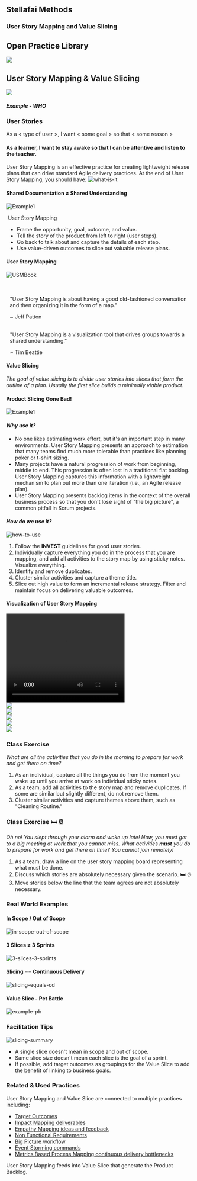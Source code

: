 <!-- .slide: data-background-image="images/title-slide-background.png" -->
## Stellafai Methods <!-- {.element: class="course-title"} -->
### User Story Mapping and Value Slicing <!-- {.element: class="title-color"} -->




<!-- .slide: data-background-size="stretch" data-background-image="images/opl-logo.png", class="white-style" -->
<div class="r-stack">
<div class="fragment fade-out" data-fragment-index="0" >
  <h2>Open Practice Library</h2>
  <img src="images/opl-complete.png">
</div>
<div class="fragment current-visible" data-fragment-index="0" >
  <h2>User Story Mapping & Value Slicing</h2>
  <a target="_blank" href="https://openpracticelibrary.com/practice/impact-mapping/">
  <img src="images/opl-options.png">
  </a>
</div>
</div>



##### Example - WHO<!-- .element: class="title-bottom-left" -->
<!-- .slide: data-background-size="contain" data-background-image="images/user-story-mapping-and-value-slicing/example-who.png", class="white-style" -->



### User Stories
As a < type of user >, I want < some goal > so that < some reason >
#### As a learner, I want to stay awake so that I can be attentive and listen to the teacher.

User Story Mapping is an effective practice for creating lightweight release plans that can drive standard Agile delivery practices. At the end of User Story Mapping, you should have:
![what-is-it](images/user-story-mapping-and-value-slicing/what-is-user-story.png)<!-- .element: class="image-no-shadow image-full-width" -->



#### Shared Documentation &#8800; Shared Understanding
<div class="container">
<div class="col" data-markdown>

![Example1](images/user-story-mapping-and-value-slicing/glad-we-all-agree.png)<!-- {.element: class="" style="border:none; box-shadow:none; max-width:100%; float:left;" } -->

</div>
<div class="col" style="padding-left: 5px" data-markdown>

User Story Mapping

* Frame the opportunity, goal, outcome, and value.
* Tell the story of the product from left to right (user steps).
* Go back to talk about and capture the details of each step.
* Use value-driven outcomes to slice out valuable release plans.

</div>
</div>




#### User Story Mapping
<div class="container">
<div class="col" data-markdown>

![USMBook](images/user-story-mapping-and-value-slicing/book-user-story-map.png)<!-- {.element: class="" style="border:none; box-shadow:none; max-width:80%; float:left;" } -->

</div>
<div class="col" style="padding-left: 10px" data-markdown>
</br>
</br>
"User Story Mapping is about having a good old-fashioned conversation and then organizing it in the form of a map."

~ Jeff Patton

</br>
"User Story Mapping is a visualization tool that drives groups towards a shared understanding."

~ Tim Beattie
</div>
</div>



#### Value Slicing
_The goal of value slicing is to divide user stories into slices that form the outline of a plan. Usually the first slice builds a minimally viable product._



#### Product Slicing Gone Bad!
![Example1](images/user-story-mapping-and-value-slicing/slicing-gone-wrong.jpg)



#### _Why use it?_
* No one likes estimating work effort, but it's an important step in many environments. User Story Mapping presents an approach to estimation that many teams find much more tolerable than practices like planning poker or t-shirt sizing.
* Many projects have a natural progression of work from beginning, middle to end. This progression is often lost in a traditional flat backlog. User Story Mapping captures this information with a lightweight mechanism to plan out more than one iteration (i.e., an Agile release plan).
* User Story Mapping presents backlog items in the context of the overall business process so that you don't lose sight of "the big picture", a common pitfall in Scrum projects.




#### _How do we use it?_
![how-to-use](images/user-story-mapping-and-value-slicing/how-to-use.png)<!-- {.element: class="" style="border:none; box-shadow:none; max-width:30%; float:right;" } -->
1) Follow the **INVEST** guidelines for good user stories.
2) Individually capture everything you do in the process that you are mapping,  and add all activities to the story map by using sticky notes. Visualize everything.
3) Identify and remove duplicates.
4) Cluster similar activities and capture a theme title.
5) Slice out high value to form an incremental release strategy. Filter and maintain focus on delivering valuable outcomes.



####  Visualization of User Story Mapping
<video width="320" height="240" controls>
  <source src="images/user-story-mapping-and-value-slicing/value_slicing.mp4" type="video/mp4">
</video>



<div class="r-stack">
  <div class="fragment fade-out" data-fragment-index="0" > 
    <img class=" image-no-shadow image-full-width" src="images/user-story-mapping-and-value-slicing/how-to-1.png">
  </div>
  <div class="fragment fade-in-then-out" data-fragment-index="0" > 
    <img class=" image-no-shadow image-full-width" src="images/user-story-mapping-and-value-slicing/how-to-2.png">
  </div>
  <div class="fragment fade-in-then-out" data-fragment-index="2" > 
    <img class=" image-no-shadow image-full-width" src="images/user-story-mapping-and-value-slicing/how-to-3.png">
  </div>
  <div class="fragment fade-in-then-out" data-fragment-index="3" > 
    <img class=" image-no-shadow image-full-width" src="images/user-story-mapping-and-value-slicing/how-to-4.png">
  </div>
  <div class="fragment fade-in-then-out" data-fragment-index="4" > 
    <img class=" image-no-shadow image-full-width" src="images/user-story-mapping-and-value-slicing/how-to-5.png">
  </div>
</div>




### Class Exercise

_What are all the activities that you do in the morning to prepare for work and get there on time?_

1. As an individual, capture all the things you do from the moment you wake up until you arrive at work on individual sticky notes. <!-- {.element: class="fragment"  data-fragment-index="1"} -->
2. As a team, add all activities to the story map and remove duplicates. If some are similar but slightly different, do not remove them.<!-- {.element: class="fragment"  data-fragment-index="2"} -->
3. Cluster similar activities and capture themes above them, such as "Cleaning Routine."<!-- {.element: class="fragment"  data-fragment-index="3"} -->



### Class Exercise 🛏 ⏰

_Oh no! You slept through your alarm and woke up late! Now, you must get to a big meeting at work that you cannot miss. What  activities **must** you do to prepare for work and get there on time? You cannot join remotely!_

1. As a team, draw a line on the user story mapping board representing what
must be done.<!-- {.element: class="fragment"  data-fragment-index="1"} -->
2. Discuss which stories are absolutely necessary given the scenario. 🛏 ⏰ <!-- {.element: class="fragment"  data-fragment-index="2"} -->
3. Move stories below the line that the team agrees are not absolutely necessary.<!-- {.element: class="fragment"  data-fragment-index="3"} -->




### Real World Examples



#### In Scope / Out of Scope
![in-scope-out-of-scope](images/user-story-mapping-and-value-slicing/in-scope-out-of-scope.png)<!-- {.element: class="image-no-shadow image-full-width" } -->



#### 3 Slices &#8800; 3 Sprints
![3-slices-3-sprints](images/user-story-mapping-and-value-slicing/3-slices-3-sprints.png)<!-- {.element: class="image-no-shadow image-full-width" } -->



#### Slicing == Continuous Delivery
![slicing-equals-cd](images/user-story-mapping-and-value-slicing/slicing-equals-cd.png)<!-- {.element: class="image-no-shadow image-full-width" } -->



#### Value Slice - Pet Battle 
![example-pb](images/user-story-mapping-and-value-slicing/example-pb.png)



### Facilitation Tips
![slicing-summary](images/user-story-mapping-and-value-slicing/summary.png)<!-- {.element: class="inline-image" } -->
</br>
* A single slice doesn't mean in scope and out of scope.
* Same slice size doesn't mean each slice is the goal of a sprint.
* If possible, add target outcomes as groupings for the Value Slice to add the benefit of linking to business goals.



<!-- .slide: data-background-image="images/related-practices-stellafai.png", class="black-style"  data-background-opacity="0.3" -->
### Related & Used Practices
User Story Mapping and Value Slice are connected to multiple practices including:
* [Target Outcomes](https://openpracticelibrary.com/practice/target-outcomes/)
* [Impact Mapping deliverables](https://openpracticelibrary.com/practice/impact-mapping/)
* [Empathy Mapping ideas and feedback](https://openpracticelibrary.com/practice/empathy-mapping/)
* [Non Functional Requirements](https://openpracticelibrary.com/practice/non-functional-requirements-map)
* [Big Picture workflow](https://openpracticelibrary.com/practice/the-big-picture/)
* [Event Storming commands](https://openpracticelibrary.com/practice/event-storming/)
* [Metrics Based Process Mapping continuous delivery bottlenecks](https://openpracticelibrary.com/practice/metrics-based-process-mapping/)

User Story Mapping feeds into Value Slice that generate the Product Backlog.
